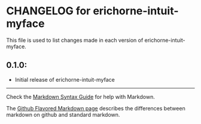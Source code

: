 # CHANGELOG for erichorne-intuit-myface

This file is used to list changes made in each version of erichorne-intuit-myface.

## 0.1.0:

* Initial release of erichorne-intuit-myface

- - -
Check the [Markdown Syntax Guide](http://daringfireball.net/projects/markdown/syntax) for help with Markdown.

The [Github Flavored Markdown page](http://github.github.com/github-flavored-markdown/) describes the differences between markdown on github and standard markdown.
